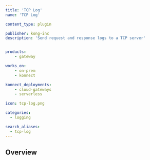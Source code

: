 ```yaml
---
title: 'TCP Log'
name: 'TCP Log'

content_type: plugin

publisher: kong-inc
description: 'Send request and response logs to a TCP server'


products:
    - gateway

works_on:
    - on-prem
    - konnect

konnect_deployments:
    - cloud-gateways
    - serverless

icon: tcp-log.png

categories:
  - logging

search_aliases:
  - tcp-log
---
```


## Overview
